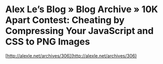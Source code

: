 <!--
id: 995214943
link: http://tumblr.atmos.org/post/995214943/alex-les-blog-blog-archive-10k-apart-contest
slug: alex-les-blog-blog-archive-10k-apart-contest
date: Sun Aug 22 2010 16:57:28 GMT-0700 (PDT)
publish: 2010-08-022
tags: 
title: Alex Le’s Blog » Blog Archive » 10K Apart Contest: Cheating by Compressing Your JavaScript and CSS to PNG Images
-->


Alex Le’s Blog » Blog Archive » 10K Apart Contest: Cheating by Compressing Your JavaScript and CSS to PNG Images
================================================================================================================

[http://alexle.net/archives/306](http://alexle.net/archives/306)

